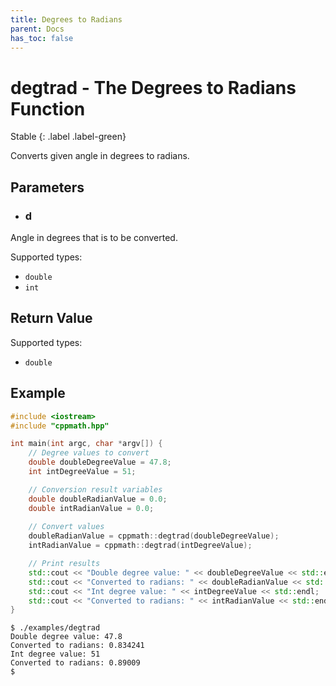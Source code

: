 ```yaml
---
title: Degrees to Radians
parent: Docs
has_toc: false
---
```


# degtrad - The Degrees to Radians Function

Stable
{: .label .label-green}

Converts given angle in degrees to radians.

## Parameters

- ### d

 Angle in degrees that is to be converted.
 
 Supported types:

 - `double`
 - `int`

## Return Value

Supported types:

- `double`

## Example

```cpp
#include <iostream>
#include "cppmath.hpp"

int main(int argc, char *argv[]) {
	// Degree values to convert
	double doubleDegreeValue = 47.8;
	int intDegreeValue = 51;

	// Conversion result variables
	double doubleRadianValue = 0.0;
	double intRadianValue = 0.0;
	
	// Convert values
	doubleRadianValue = cppmath::degtrad(doubleDegreeValue);
	intRadianValue = cppmath::degtrad(intDegreeValue);

	// Print results
	std::cout << "Double degree value: " << doubleDegreeValue << std::endl;
	std::cout << "Converted to radians: " << doubleRadianValue << std::endl;
	std::cout << "Int degree value: " << intDegreeValue << std::endl;
	std::cout << "Converted to radians: " << intRadianValue << std::endl;
}
```

```
$ ./examples/degtrad
Double degree value: 47.8
Converted to radians: 0.834241
Int degree value: 51
Converted to radians: 0.89009
$ 
```